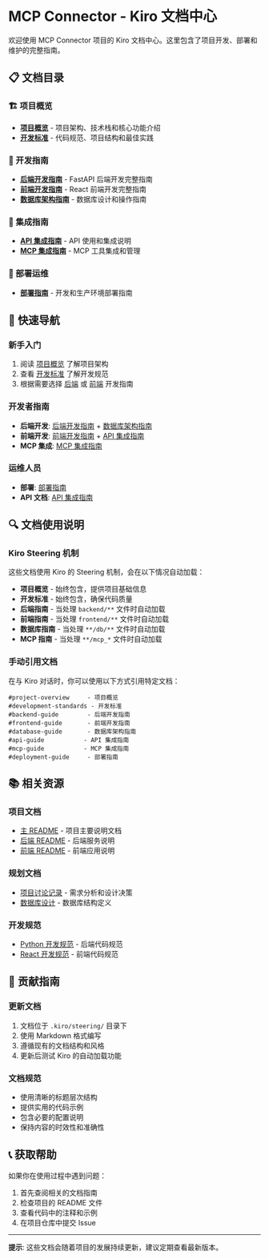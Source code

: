 # MCP Connector - Kiro 文档中心

欢迎使用 MCP Connector 项目的 Kiro 文档中心。这里包含了项目开发、部署和维护的完整指南。

## 📋 文档目录

### 🏗️ 项目概览
- **[项目概览](steering/project-overview.md)** - 项目架构、技术栈和核心功能介绍
- **[开发标准](steering/development-standards.md)** - 代码规范、项目结构和最佳实践

### 🔧 开发指南
- **[后端开发指南](steering/backend-development-guide.md)** - FastAPI 后端开发完整指南
- **[前端开发指南](steering/frontend-development-guide.md)** - React 前端开发完整指南
- **[数据库架构指南](steering/database-schema-guide.md)** - 数据库设计和操作指南

### 🔌 集成指南
- **[API 集成指南](steering/api-integration-guide.md)** - API 使用和集成说明
- **[MCP 集成指南](steering/mcp-integration-guide.md)** - MCP 工具集成和管理

### 🚀 部署运维
- **[部署指南](steering/deployment-guide.md)** - 开发和生产环境部署指南

## 🎯 快速导航

### 新手入门
1. 阅读 [项目概览](steering/project-overview.md) 了解项目架构
2. 查看 [开发标准](steering/development-standards.md) 了解开发规范
3. 根据需要选择 [后端](steering/backend-development-guide.md) 或 [前端](steering/frontend-development-guide.md) 开发指南

### 开发者指南
- **后端开发**: [后端开发指南](steering/backend-development-guide.md) + [数据库架构指南](steering/database-schema-guide.md)
- **前端开发**: [前端开发指南](steering/frontend-development-guide.md) + [API 集成指南](steering/api-integration-guide.md)
- **MCP 集成**: [MCP 集成指南](steering/mcp-integration-guide.md)

### 运维人员
- **部署**: [部署指南](steering/deployment-guide.md)
- **API 文档**: [API 集成指南](steering/api-integration-guide.md)

## 🔍 文档使用说明

### Kiro Steering 机制
这些文档使用 Kiro 的 Steering 机制，会在以下情况自动加载：

- **项目概览** - 始终包含，提供项目基础信息
- **开发标准** - 始终包含，确保代码质量
- **后端指南** - 当处理 `backend/**` 文件时自动加载
- **前端指南** - 当处理 `frontend/**` 文件时自动加载
- **数据库指南** - 当处理 `**/db/**` 文件时自动加载
- **MCP 指南** - 当处理 `**/mcp_*` 文件时自动加载

### 手动引用文档
在与 Kiro 对话时，你可以使用以下方式引用特定文档：

```
#project-overview     - 项目概览
#development-standards - 开发标准
#backend-guide        - 后端开发指南
#frontend-guide       - 前端开发指南
#database-guide       - 数据库架构指南
#api-guide           - API 集成指南
#mcp-guide           - MCP 集成指南
#deployment-guide     - 部署指南
```

## 📚 相关资源

### 项目文档
- [主 README](../README.md) - 项目主要说明文档
- [后端 README](../backend/README.md) - 后端服务说明
- [前端 README](../frontend/README.md) - 前端应用说明

### 规划文档
- [项目讨论记录](../plan/project_discussion.md) - 需求分析和设计决策
- [数据库设计](../plan/database_schema.sql) - 数据库结构定义

### 开发规范
- [Python 开发规范](../backend/.amazonq/rules/python.md) - 后端代码规范
- [React 开发规范](../frontend/.amazonq/rules/react.md) - 前端代码规范

## 🤝 贡献指南

### 更新文档
1. 文档位于 `.kiro/steering/` 目录下
2. 使用 Markdown 格式编写
3. 遵循现有的文档结构和风格
4. 更新后测试 Kiro 的自动加载功能

### 文档规范
- 使用清晰的标题层次结构
- 提供实用的代码示例
- 包含必要的配置说明
- 保持内容的时效性和准确性

## 📞 获取帮助

如果你在使用过程中遇到问题：

1. 首先查阅相关的文档指南
2. 检查项目的 README 文件
3. 查看代码中的注释和示例
4. 在项目仓库中提交 Issue

---

**提示**: 这些文档会随着项目的发展持续更新，建议定期查看最新版本。